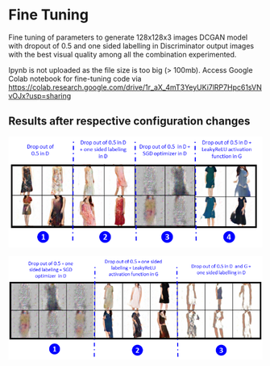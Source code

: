 # Fine Tuning
Fine tuning of parameters to generate 128x128x3 images
DCGAN model with dropout of 0.5 and one sided labelling in Discriminator output images with the best visual quality among all the combination experimented.

Ipynb is not uploaded as the file size is too big (> 100mb). Access Google Colab notebook for fine-tuning code via https://colab.research.google.com/drive/1r_aX_4mT3YeyUKi7lRP7Hpc61sVNvOJx?usp=sharing

## Results after respective configuration changes

![respective configuration changes](https://github.com/mingxiuuuuu/Fine-Tuning/blob/master/images%20generated%20after%20respective%20configuration%20changes.png)

![respective configuration changes](https://github.com/mingxiuuuuu/Fine-Tuning/blob/master/images%20generated%20after%20respective%20configuration%20changes_2.png)
